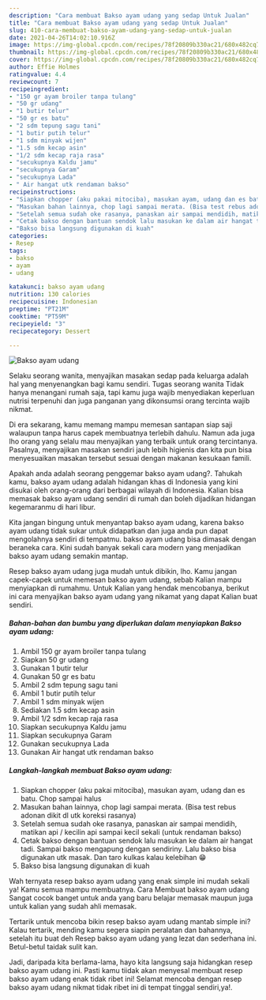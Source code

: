 ```yaml
---
description: "Cara membuat Bakso ayam udang yang sedap Untuk Jualan"
title: "Cara membuat Bakso ayam udang yang sedap Untuk Jualan"
slug: 410-cara-membuat-bakso-ayam-udang-yang-sedap-untuk-jualan
date: 2021-04-26T14:02:10.916Z
image: https://img-global.cpcdn.com/recipes/78f20809b330ac21/680x482cq70/bakso-ayam-udang-foto-resep-utama.jpg
thumbnail: https://img-global.cpcdn.com/recipes/78f20809b330ac21/680x482cq70/bakso-ayam-udang-foto-resep-utama.jpg
cover: https://img-global.cpcdn.com/recipes/78f20809b330ac21/680x482cq70/bakso-ayam-udang-foto-resep-utama.jpg
author: Effie Holmes
ratingvalue: 4.4
reviewcount: 7
recipeingredient:
- "150 gr ayam broiler tanpa tulang"
- "50 gr udang"
- "1 butir telur"
- "50 gr es batu"
- "2 sdm tepung sagu tani"
- "1 butir putih telur"
- "1 sdm minyak wijen"
- "1.5 sdm kecap asin"
- "1/2 sdm kecap raja rasa"
- "secukupnya Kaldu jamu"
- "secukupnya Garam"
- "secukupnya Lada"
- " Air hangat utk rendaman bakso"
recipeinstructions:
- "Siapkan chopper (aku pakai mitociba), masukan ayam, udang dan es batu. Chop sampai halus"
- "Masukan bahan lainnya, chop lagi sampai merata. (Bisa test rebus adonan dikit dl utk koreksi rasanya)"
- "Setelah semua sudah oke rasanya, panaskan air sampai mendidih, matikan api / kecilin api sampai kecil sekali (untuk rendaman bakso)"
- "Cetak bakso dengan bantuan sendok lalu masukan ke dalam air hangat tadi. Sampai bakso mengapung dengan sendiriny. Lalu bakso bisa digunakan utk masak. Dan taro kulkas kalau kelebihan 😁"
- "Bakso bisa langsung digunakan di kuah"
categories:
- Resep
tags:
- bakso
- ayam
- udang

katakunci: bakso ayam udang 
nutrition: 130 calories
recipecuisine: Indonesian
preptime: "PT21M"
cooktime: "PT59M"
recipeyield: "3"
recipecategory: Dessert

---
```



![Bakso ayam udang](https://img-global.cpcdn.com/recipes/78f20809b330ac21/680x482cq70/bakso-ayam-udang-foto-resep-utama.jpg)

Selaku seorang wanita, menyajikan masakan sedap pada keluarga adalah hal yang menyenangkan bagi kamu sendiri. Tugas seorang  wanita Tidak hanya menangani rumah saja, tapi kamu juga wajib menyediakan keperluan nutrisi terpenuhi dan juga panganan yang dikonsumsi orang tercinta wajib nikmat.

Di era  sekarang, kamu memang mampu memesan santapan siap saji walaupun tanpa harus capek membuatnya terlebih dahulu. Namun ada juga lho orang yang selalu mau menyajikan yang terbaik untuk orang tercintanya. Pasalnya, menyajikan masakan sendiri jauh lebih higienis dan kita pun bisa menyesuaikan masakan tersebut sesuai dengan makanan kesukaan famili. 



Apakah anda adalah seorang penggemar bakso ayam udang?. Tahukah kamu, bakso ayam udang adalah hidangan khas di Indonesia yang kini disukai oleh orang-orang dari berbagai wilayah di Indonesia. Kalian bisa memasak bakso ayam udang sendiri di rumah dan boleh dijadikan hidangan kegemaranmu di hari libur.

Kita jangan bingung untuk menyantap bakso ayam udang, karena bakso ayam udang tidak sukar untuk didapatkan dan juga anda pun dapat mengolahnya sendiri di tempatmu. bakso ayam udang bisa dimasak dengan beraneka cara. Kini sudah banyak sekali cara modern yang menjadikan bakso ayam udang semakin mantap.

Resep bakso ayam udang juga mudah untuk dibikin, lho. Kamu jangan capek-capek untuk memesan bakso ayam udang, sebab Kalian mampu menyiapkan di rumahmu. Untuk Kalian yang hendak mencobanya, berikut ini cara menyajikan bakso ayam udang yang nikamat yang dapat Kalian buat sendiri.

<!--inarticleads1-->

##### Bahan-bahan dan bumbu yang diperlukan dalam menyiapkan Bakso ayam udang:

1. Ambil 150 gr ayam broiler tanpa tulang
1. Siapkan 50 gr udang
1. Gunakan 1 butir telur
1. Gunakan 50 gr es batu
1. Ambil 2 sdm tepung sagu tani
1. Ambil 1 butir putih telur
1. Ambil 1 sdm minyak wijen
1. Sediakan 1.5 sdm kecap asin
1. Ambil 1/2 sdm kecap raja rasa
1. Siapkan secukupnya Kaldu jamu
1. Siapkan secukupnya Garam
1. Gunakan secukupnya Lada
1. Gunakan  Air hangat utk rendaman bakso




<!--inarticleads2-->

##### Langkah-langkah membuat Bakso ayam udang:

1. Siapkan chopper (aku pakai mitociba), masukan ayam, udang dan es batu. Chop sampai halus
1. Masukan bahan lainnya, chop lagi sampai merata. (Bisa test rebus adonan dikit dl utk koreksi rasanya)
1. Setelah semua sudah oke rasanya, panaskan air sampai mendidih, matikan api / kecilin api sampai kecil sekali (untuk rendaman bakso)
1. Cetak bakso dengan bantuan sendok lalu masukan ke dalam air hangat tadi. Sampai bakso mengapung dengan sendiriny. Lalu bakso bisa digunakan utk masak. Dan taro kulkas kalau kelebihan 😁
1. Bakso bisa langsung digunakan di kuah




Wah ternyata resep bakso ayam udang yang enak simple ini mudah sekali ya! Kamu semua mampu membuatnya. Cara Membuat bakso ayam udang Sangat cocok banget untuk anda yang baru belajar memasak maupun juga untuk kalian yang sudah ahli memasak.

Tertarik untuk mencoba bikin resep bakso ayam udang mantab simple ini? Kalau tertarik, mending kamu segera siapin peralatan dan bahannya, setelah itu buat deh Resep bakso ayam udang yang lezat dan sederhana ini. Betul-betul taidak sulit kan. 

Jadi, daripada kita berlama-lama, hayo kita langsung saja hidangkan resep bakso ayam udang ini. Pasti kamu tiidak akan menyesal membuat resep bakso ayam udang enak tidak ribet ini! Selamat mencoba dengan resep bakso ayam udang nikmat tidak ribet ini di tempat tinggal sendiri,ya!.

